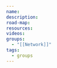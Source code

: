 ```yaml
---
name: 
description: 
road-map: 
resources: 
videos: 
groups:
  - "[[Network]]"
tags:
  - groups
---
```

